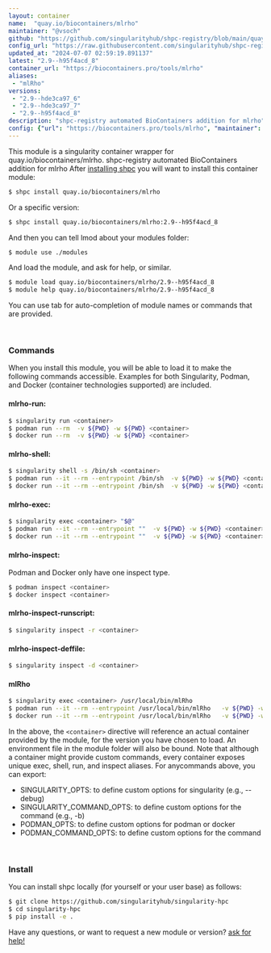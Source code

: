 ```yaml
---
layout: container
name:  "quay.io/biocontainers/mlrho"
maintainer: "@vsoch"
github: "https://github.com/singularityhub/shpc-registry/blob/main/quay.io/biocontainers/mlrho/container.yaml"
config_url: "https://raw.githubusercontent.com/singularityhub/shpc-registry/main/quay.io/biocontainers/mlrho/container.yaml"
updated_at: "2024-07-07 02:59:19.891137"
latest: "2.9--h95f4acd_8"
container_url: "https://biocontainers.pro/tools/mlrho"
aliases:
 - "mlRho"
versions:
 - "2.9--hde3ca97_6"
 - "2.9--hde3ca97_7"
 - "2.9--h95f4acd_8"
description: "shpc-registry automated BioContainers addition for mlrho"
config: {"url": "https://biocontainers.pro/tools/mlrho", "maintainer": "@vsoch", "description": "shpc-registry automated BioContainers addition for mlrho", "latest": {"2.9--h95f4acd_8": "sha256:86771317af267aa38998e057135db0dbe7d31f8cc32162bb0e63571052523e71"}, "tags": {"2.9--hde3ca97_6": "sha256:940a6a493ecca35cd3a585f2f62faf465193f054311183146c30de13327b1cae", "2.9--hde3ca97_7": "sha256:f88f61d4152a07fa3a69e31db3702233c3fcdb61f59307382e063300c9248bc0", "2.9--h95f4acd_8": "sha256:86771317af267aa38998e057135db0dbe7d31f8cc32162bb0e63571052523e71"}, "docker": "quay.io/biocontainers/mlrho", "aliases": {"mlRho": "/usr/local/bin/mlRho"}}
---
```


This module is a singularity container wrapper for quay.io/biocontainers/mlrho.
shpc-registry automated BioContainers addition for mlrho
After [installing shpc](#install) you will want to install this container module:


```bash
$ shpc install quay.io/biocontainers/mlrho
```

Or a specific version:

```bash
$ shpc install quay.io/biocontainers/mlrho:2.9--h95f4acd_8
```

And then you can tell lmod about your modules folder:

```bash
$ module use ./modules
```

And load the module, and ask for help, or similar.

```bash
$ module load quay.io/biocontainers/mlrho/2.9--h95f4acd_8
$ module help quay.io/biocontainers/mlrho/2.9--h95f4acd_8
```

You can use tab for auto-completion of module names or commands that are provided.

<br>

### Commands

When you install this module, you will be able to load it to make the following commands accessible.
Examples for both Singularity, Podman, and Docker (container technologies supported) are included.

#### mlrho-run:

```bash
$ singularity run <container>
$ podman run --rm  -v ${PWD} -w ${PWD} <container>
$ docker run --rm  -v ${PWD} -w ${PWD} <container>
```

#### mlrho-shell:

```bash
$ singularity shell -s /bin/sh <container>
$ podman run --it --rm --entrypoint /bin/sh  -v ${PWD} -w ${PWD} <container>
$ docker run --it --rm --entrypoint /bin/sh  -v ${PWD} -w ${PWD} <container>
```

#### mlrho-exec:

```bash
$ singularity exec <container> "$@"
$ podman run --it --rm --entrypoint ""  -v ${PWD} -w ${PWD} <container> "$@"
$ docker run --it --rm --entrypoint ""  -v ${PWD} -w ${PWD} <container> "$@"
```

#### mlrho-inspect:

Podman and Docker only have one inspect type.

```bash
$ podman inspect <container>
$ docker inspect <container>
```

#### mlrho-inspect-runscript:

```bash
$ singularity inspect -r <container>
```

#### mlrho-inspect-deffile:

```bash
$ singularity inspect -d <container>
```


#### mlRho

```bash
$ singularity exec <container> /usr/local/bin/mlRho
$ podman run --it --rm --entrypoint /usr/local/bin/mlRho   -v ${PWD} -w ${PWD} <container> -c " $@"
$ docker run --it --rm --entrypoint /usr/local/bin/mlRho   -v ${PWD} -w ${PWD} <container> -c " $@"
```



In the above, the `<container>` directive will reference an actual container provided
by the module, for the version you have chosen to load. An environment file in the
module folder will also be bound. Note that although a container
might provide custom commands, every container exposes unique exec, shell, run, and
inspect aliases. For anycommands above, you can export:

 - SINGULARITY_OPTS: to define custom options for singularity (e.g., --debug)
 - SINGULARITY_COMMAND_OPTS: to define custom options for the command (e.g., -b)
 - PODMAN_OPTS: to define custom options for podman or docker
 - PODMAN_COMMAND_OPTS: to define custom options for the command

<br>

### Install

You can install shpc locally (for yourself or your user base) as follows:

```bash
$ git clone https://github.com/singularityhub/singularity-hpc
$ cd singularity-hpc
$ pip install -e .
```

Have any questions, or want to request a new module or version? [ask for help!](https://github.com/singularityhub/singularity-hpc/issues)